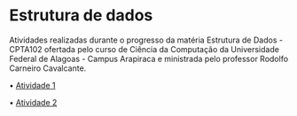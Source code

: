 # Estrutura de dados

Atividades realizadas durante o progresso da matéria Estrutura de Dados - CPTA102 ofertada pelo curso de Ciência da Computação da Universidade Federal de Alagoas - Campus Arapiraca e ministrada pelo professor Rodolfo Carneiro Cavalcante.

• [Atividade 1](https://colab.research.google.com/drive/19MOelcwVpatvm_oSG-RTcWE1e6aEHRdz?usp=sharing)

• [Atividade 2](https://colab.research.google.com/drive/1W-w_mZxOca15-Rc5xvBeuxSRdzpxMY0C?usp=sharing)
